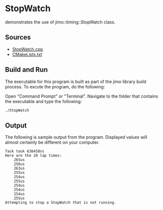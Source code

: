 # StopWatch

demonstrates the use of jimo::timing::StopWatch class.

## Sources

* [StopWatch.cpp](StopWatch.cpp)
* [CMakeLists.txt](CMakeLists.txt)

## Build and Run

The executable for this program is built as part of the jimo library build process. To excute 
the program, do the following:

Open "Command Prompt" or "Terminal". Navigate to the folder that contains the executable
and type the following:

```bash
./StopWatch
```

## Output

The following is sample output from the program. Displayed values will almost certainly
be different on your computer.

```
Task took 636458ns
Here are the 10 lap times:
    265us
    256us
    263us
    255us
    254us
    255us
    254us
    254us
    254us
    255us
Attempting to stop a StopWatch that is not running.
```